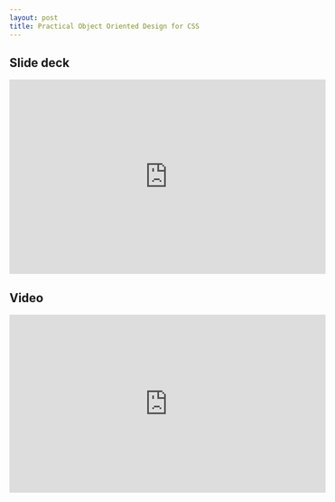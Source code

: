 ```yaml
---
layout: post
title: Practical Object Oriented Design for CSS
---
```


## Slide deck

<iframe src="https://docs.google.com/presentation/d/1xDy_mX6RDM45ZJvRXlKqSrCN_dAmIUn8dpCiozIxjkk/embed?start=false&loop=false&delayms=3000" frameborder="0" width="560" height="344" allowfullscreen="true" mozallowfullscreen="true" webkitallowfullscreen="true"></iframe>


## Video

<iframe width="560" height="315" src="https://www.youtube.com/embed/l8MNhQaH0TI" frameborder="0" allowfullscreen></iframe>
